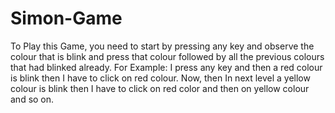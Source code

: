 # Simon-Game
To Play this Game, you need to start by pressing any key and observe the colour that is blink and press that colour followed by all the previous colours that had blinked already. For Example: I press any key and then a red colour is blink then I have to click on red colour. Now, then In next level a yellow colour is blink then I have to click on red color and then on yellow colour and so on.
